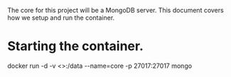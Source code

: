 The core for this project will be a MongoDB server. This document covers how we setup and run the container.

# Starting the container.
docker run -d -v <<Absolute Path to your data directory>>:/data --name=core -p 27017:27017 mongo
